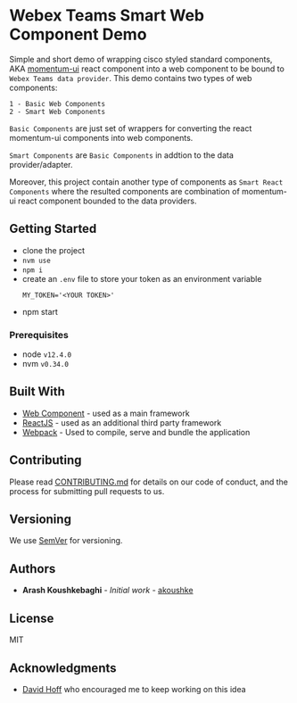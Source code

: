 # Webex Teams Smart Web Component Demo
Simple and short demo of wrapping cisco styled standard components, AKA [momentum-ui](https://github.com/momentum-design/momentum-ui) react component into a web component to be bound to `Webex Teams data provider`. This demo contains two types of web components:

    1 - Basic Web Components
    2 - Smart Web Components

`Basic Components` are just set of wrappers for converting the react momentum-ui components into web components.

`Smart Components` are `Basic Components` in addtion to the data provider/adapter.

Moreover, this project contain another type of components as `Smart React Components` where the resulted components are combination of momentum-ui react component bounded to the data providers.

## Getting Started

  * clone the project
  * `nvm use`
  * `npm i`
  * create an `.env` file to store your token as an environment variable
    ```
    MY_TOKEN='<YOUR TOKEN>'
    ```
  * npm start

### Prerequisites

  * node `v12.4.0`
  * nvm  `v0.34.0`
## Built With

* [Web Component](https://www.webcomponents.org/introduction) - used as a main framework
* [ReactJS](https://reactjs.org) - used as an additional third party framework
* [Webpack](https://webpack.js.org/) - Used to compile, serve and bundle the application

## Contributing

Please read [CONTRIBUTING.md](https://gist.github.com/PurpleBooth/b24679402957c63ec426) for details on our code of conduct, and the process for submitting pull requests to us.

## Versioning

We use [SemVer](http://semver.org/) for versioning.

## Authors

* **Arash Koushkebaghi** - *Initial work* - [akoushke](https://github.com/akoushke)

## License

MIT

## Acknowledgments

* [David Hoff](https://github.com/harborhoffer) who encouraged me to keep working on this idea